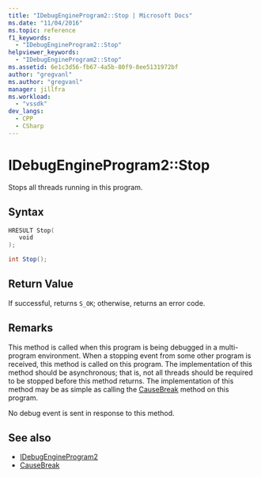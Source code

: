 ```yaml
---
title: "IDebugEngineProgram2::Stop | Microsoft Docs"
ms.date: "11/04/2016"
ms.topic: reference
f1_keywords:
  - "IDebugEngineProgram2::Stop"
helpviewer_keywords:
  - "IDebugEngineProgram2::Stop"
ms.assetid: 6e1c3d56-fb67-4a5b-80f9-8ee5131972bf
author: "gregvanl"
ms.author: "gregvanl"
manager: jillfra
ms.workload:
  - "vssdk"
dev_langs:
  - CPP
  - CSharp
---
```

# IDebugEngineProgram2::Stop
Stops all threads running in this program.

## Syntax

```cpp
HRESULT Stop( 
   void 
);
```

```csharp
int Stop();
```

## Return Value
 If successful, returns `S_OK`; otherwise, returns an error code.

## Remarks
 This method is called when this program is being debugged in a multi-program environment. When a stopping event from some other program is received, this method is called on this program. The implementation of this method should be asynchronous; that is, not all threads should be required to be stopped before this method returns. The implementation of this method may be as simple as calling the [CauseBreak](../../../extensibility/debugger/reference/idebugprogram2-causebreak.md) method on this program.

 No debug event is sent in response to this method.

## See also
- [IDebugEngineProgram2](../../../extensibility/debugger/reference/idebugengineprogram2.md)
- [CauseBreak](../../../extensibility/debugger/reference/idebugprogram2-causebreak.md)